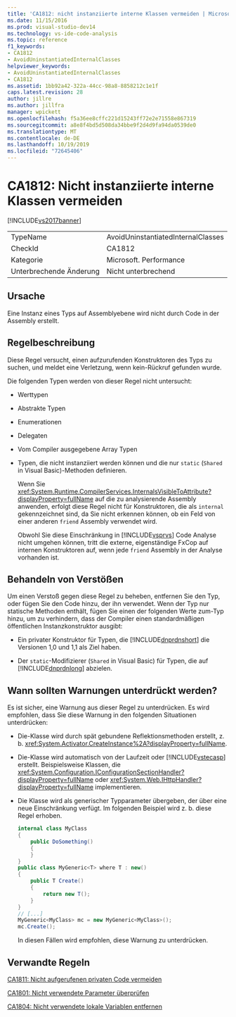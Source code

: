 ```yaml
---
title: 'CA1812: nicht instanziierte interne Klassen vermeiden | Microsoft-Dokumentation'
ms.date: 11/15/2016
ms.prod: visual-studio-dev14
ms.technology: vs-ide-code-analysis
ms.topic: reference
f1_keywords:
- CA1812
- AvoidUninstantiatedInternalClasses
helpviewer_keywords:
- AvoidUninstantiatedInternalClasses
- CA1812
ms.assetid: 1bb92a42-322a-44cc-98a8-8858212c1e1f
caps.latest.revision: 28
author: jillre
ms.author: jillfra
manager: wpickett
ms.openlocfilehash: f5a36ee8cffc221d15243ff72e2e71558e867319
ms.sourcegitcommit: a8e8f4bd5d508da34bbe9f2d4d9fa94da0539de0
ms.translationtype: MT
ms.contentlocale: de-DE
ms.lasthandoff: 10/19/2019
ms.locfileid: "72645406"
---
```

# <a name="ca1812-avoid-uninstantiated-internal-classes"></a>CA1812: Nicht instanziierte interne Klassen vermeiden
[!INCLUDE[vs2017banner](../includes/vs2017banner.md)]

|||
|-|-|
|TypeName|AvoidUninstantiatedInternalClasses|
|CheckId|CA1812|
|Kategorie|Microsoft. Performance|
|Unterbrechende Änderung|Nicht unterbrechend|

## <a name="cause"></a>Ursache
 Eine Instanz eines Typs auf Assemblyebene wird nicht durch Code in der Assembly erstellt.

## <a name="rule-description"></a>Regelbeschreibung
 Diese Regel versucht, einen aufzurufenden Konstruktoren des Typs zu suchen, und meldet eine Verletzung, wenn kein-Rückruf gefunden wurde.

 Die folgenden Typen werden von dieser Regel nicht untersucht:

- Werttypen

- Abstrakte Typen

- Enumerationen

- Delegaten

- Vom Compiler ausgegebene Array Typen

- Typen, die nicht instanziiert werden können und die nur `static` (`Shared` in Visual Basic)-Methoden definieren.

  Wenn Sie <xref:System.Runtime.CompilerServices.InternalsVisibleToAttribute?displayProperty=fullName> auf die zu analysierende Assembly anwenden, erfolgt diese Regel nicht für Konstruktoren, die als `internal` gekennzeichnet sind, da Sie nicht erkennen können, ob ein Feld von einer anderen `friend` Assembly verwendet wird.

  Obwohl Sie diese Einschränkung in [!INCLUDE[vsprvs](../includes/vsprvs-md.md)] Code Analyse nicht umgehen können, tritt die externe, eigenständige FxCop auf internen Konstruktoren auf, wenn jede `friend` Assembly in der Analyse vorhanden ist.

## <a name="how-to-fix-violations"></a>Behandeln von Verstößen
 Um einen Verstoß gegen diese Regel zu beheben, entfernen Sie den Typ, oder fügen Sie den Code hinzu, der ihn verwendet. Wenn der Typ nur statische Methoden enthält, fügen Sie einen der folgenden Werte zum-Typ hinzu, um zu verhindern, dass der Compiler einen standardmäßigen öffentlichen Instanzkonstruktor ausgibt:

- Ein privater Konstruktor für Typen, die [!INCLUDE[dnprdnshort](../includes/dnprdnshort-md.md)] die Versionen 1,0 und 1,1 als Ziel haben.

- Der `static`-Modifizierer (`Shared` in Visual Basic) für Typen, die auf [!INCLUDE[dnprdnlong](../includes/dnprdnlong-md.md)] abzielen.

## <a name="when-to-suppress-warnings"></a>Wann sollten Warnungen unterdrückt werden?
 Es ist sicher, eine Warnung aus dieser Regel zu unterdrücken. Es wird empfohlen, dass Sie diese Warnung in den folgenden Situationen unterdrücken:

- Die-Klasse wird durch spät gebundene Reflektionsmethoden erstellt, z. b. <xref:System.Activator.CreateInstance%2A?displayProperty=fullName>.

- Die-Klasse wird automatisch von der Laufzeit oder [!INCLUDE[vstecasp](../includes/vstecasp-md.md)] erstellt. Beispielsweise Klassen, die <xref:System.Configuration.IConfigurationSectionHandler?displayProperty=fullName> oder <xref:System.Web.IHttpHandler?displayProperty=fullName> implementieren.

- Die Klasse wird als generischer Typparameter übergeben, der über eine neue Einschränkung verfügt. Im folgenden Beispiel wird z. b. diese Regel erhoben.

  ```csharp
  internal class MyClass
  {
      public DoSomething()
      {
      }
  }
  public class MyGeneric<T> where T : new()
  {
      public T Create()
      {
          return new T();
      }
  }
  // [...]
  MyGeneric<MyClass> mc = new MyGeneric<MyClass>();
  mc.Create();
  ```

  In diesen Fällen wird empfohlen, diese Warnung zu unterdrücken.

## <a name="related-rules"></a>Verwandte Regeln
 [CA1811: Nicht aufgerufenen privaten Code vermeiden](../code-quality/ca1811-avoid-uncalled-private-code.md)

 [CA1801: Nicht verwendete Parameter überprüfen](../code-quality/ca1801-review-unused-parameters.md)

 [CA1804: Nicht verwendete lokale Variablen entfernen](../code-quality/ca1804-remove-unused-locals.md)
